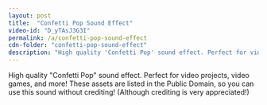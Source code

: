 ```yaml
---
layout: post
title:  "Confetti Pop Sound Effect"
video-id: "D_yTAsJ3G3I"
permalink: /a/confetti-pop-sound-effect
cdn-folder: "confetti-pop-sound-effect"
description: "High quality 'Confetti Pop' sound effect. Perfect for video projects, video games, and more! These assets are listed in the Public Domain, so you can use this sound without crediting! (Although crediting is very appreciated!)"
---
```


High quality "Confetti Pop" sound effect. Perfect for video projects, video games, and more! These assets are listed in the Public Domain, so you can use this sound without crediting! (Although crediting is very appreciated!)
